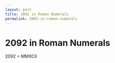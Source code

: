 ```yaml
---
layout: post
title: 2092 in Roman Numerals
permalink: 2092-in-roman-numerals
---
```


# 2092 in Roman Numerals

2092 = MMXCII

